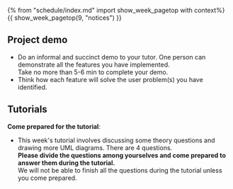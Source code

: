 {% from "schedule/index.md" import show_week_pagetop with context%}
{{ show_week_pagetop(9, "notices") }}

## Project demo

- Do an informal and succinct demo to your tutor. One person can demonstrate all the features you have implemented.  
  Take no more than 5-6 min to complete your demo.
- Think how each feature will solve the user problem(s) you have identified.

## Tutorials

**Come prepared for the tutorial**:

* This week's tutorial involves discussing some theory questions and drawing more UML diagrams. There are 4 questions.  
**Please divide the questions among yourselves and come prepared to answer them during the tutorial.**   
We will not be able to finish all the questions during the tutorial unless you come prepared.
